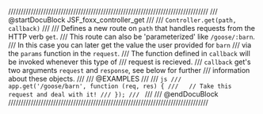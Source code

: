 ////////////////////////////////////////////////////////////////////////////////
/// @startDocuBlock JSF_foxx_controller_get
///
/// `Controller.get(path, callback)`
///
/// Defines a new route on `path` that handles requests from the HTTP verb `get`.
/// This route can also be 'parameterized' like `/goose/:barn`.
/// In this case you can later get the value the user provided for `barn`
/// via the `params` function in the `request`.
/// The function defined in `callback` will be invoked whenever this type of
/// request is recieved.
/// `callback` get's two arguments `request` and `response`, see below for further
/// information about these objects.
///
/// @EXAMPLES
///
/// ```js
/// app.get('/goose/barn', function (req, res) {
///   // Take this request and deal with it!
/// });
/// ```
///
/// @endDocuBlock
////////////////////////////////////////////////////////////////////////////////